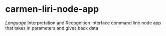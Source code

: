 # carmen-liri-node-app
_Language_ Interpretation and Recognition Interface command line node app that takes in parameters and gives back data
